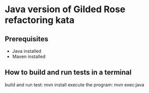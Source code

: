 # Java version of Gilded Rose refactoring kata

## Prerequisites

* Java installed
* Maven installed

## How to build and run tests in a terminal
build and run test: mvn install
execute the program: mvn exec:java
